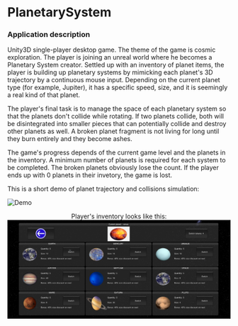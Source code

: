 # PlanetarySystem

<h3> Application description </h3>

Unity3D single-player desktop game.
The theme of the game is cosmic exploration. The player is joining an unreal world where he becomes a Planetary System creator. Settled up with an inventory of planet items, the player is building up planetary systems by mimicking each planet's 3D trajectory by a continuous mouse input. Depending on the current planet type (for example, Jupiter), it has a specific speed, size, and it is seemingly a real kind of that planet.

The player's final task is to manage the space of each planetary system so that the planets don't collide while rotating. If two planets collide, both will be disintegrated into smaller pieces that can potentially collide and destroy other planets as well. A broken planet fragment is not living for long until they burn entirely and they become ashes.

The game's progress depends of the current game level and the planets in the inventory. A minimum number of planets is required for each system to be completed. The broken planets obviously lose the count. If the player ends up with 0 planets in their invetory, the game is lost.

This is a short demo of planet trajectory and collisions simulation:

![Demo](https://github.com/BogdanPolitic/Demos/blob/main/Planetary-System-demo.gif?raw=true)

<p align="center">
  Player's inventory looks like this:
  
  <img src="https://github.com/BogdanPolitic/Demos/blob/main/PlanetInventory.jpg" />
</p>
